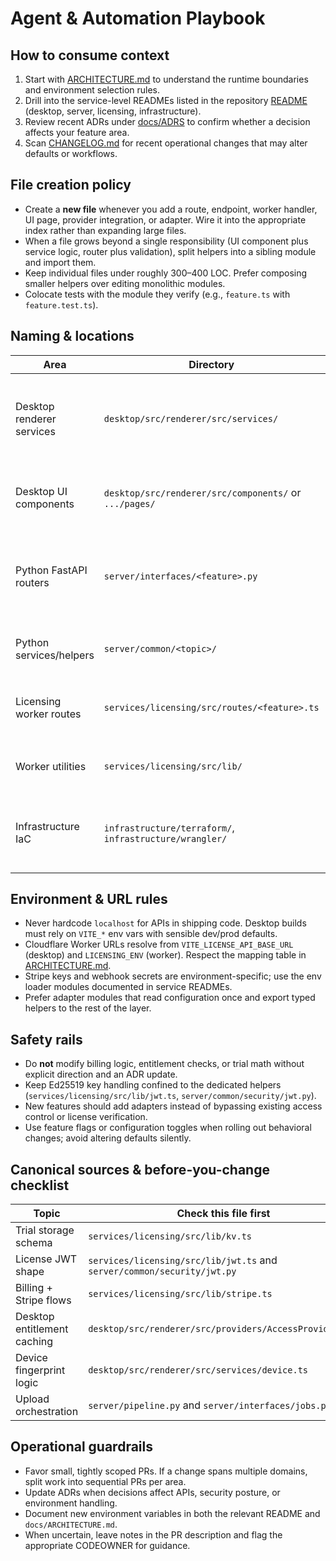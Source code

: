 # Agent & Automation Playbook

## How to consume context

1. Start with [ARCHITECTURE.md](ARCHITECTURE.md) to understand the runtime boundaries and environment selection rules.
2. Drill into the service-level READMEs listed in the repository [README](../README.md) (desktop, server, licensing, infrastructure).
3. Review recent ADRs under [docs/ADRS](ADRS/) to confirm whether a decision affects your feature area.
4. Scan [CHANGELOG.md](../CHANGELOG.md) for recent operational changes that may alter defaults or workflows.

## File creation policy

- Create a **new file** whenever you add a route, endpoint, worker handler, UI page, provider integration, or adapter. Wire it into the appropriate index rather than expanding large files.
- When a file grows beyond a single responsibility (UI component plus service logic, router plus validation), split helpers into a sibling module and import them.
- Keep individual files under roughly 300–400 LOC. Prefer composing smaller helpers over editing monolithic modules.
- Colocate tests with the module they verify (e.g., `feature.ts` with `feature.test.ts`).

## Naming & locations

| Area | Directory | Naming notes |
| --- | --- | --- |
| Desktop renderer services | `desktop/src/renderer/src/services/` | Use camelCase filenames that describe the capability (`licensing.ts`, `device.ts`). |
| Desktop UI components | `desktop/src/renderer/src/components/` or `.../pages/` | Components PascalCase; hooks live under `.../hooks/`. |
| Python FastAPI routers | `server/interfaces/<feature>.py` | Router modules snake_case; include a `router` object exported for inclusion. |
| Python services/helpers | `server/common/<topic>/` | Keep pure logic separate from I/O for easier testing. |
| Licensing worker routes | `services/licensing/src/routes/<feature>.ts` | Export `onRequest` handlers; register via central router. |
| Worker utilities | `services/licensing/src/lib/` | Suffix helpers with role (`jwt.ts`, `kv.ts`). |
| Infrastructure IaC | `infrastructure/terraform/`, `infrastructure/wrangler/` | Keep workspaces scoped by environment name (dev/prod). |

## Environment & URL rules

- Never hardcode `localhost` for APIs in shipping code. Desktop builds must rely on `VITE_*` env vars with sensible dev/prod defaults.
- Cloudflare Worker URLs resolve from `VITE_LICENSE_API_BASE_URL` (desktop) and `LICENSING_ENV` (worker). Respect the mapping table in [ARCHITECTURE.md](ARCHITECTURE.md).
- Stripe keys and webhook secrets are environment-specific; use the env loader modules documented in service READMEs.
- Prefer adapter modules that read configuration once and export typed helpers to the rest of the layer.

## Safety rails

- Do **not** modify billing logic, entitlement checks, or trial math without explicit direction and an ADR update.
- Keep Ed25519 key handling confined to the dedicated helpers (`services/licensing/src/lib/jwt.ts`, `server/common/security/jwt.py`).
- New features should add adapters instead of bypassing existing access control or license verification.
- Use feature flags or configuration toggles when rolling out behavioral changes; avoid altering defaults silently.

## Canonical sources & before-you-change checklist

| Topic | Check this file first |
| --- | --- |
| Trial storage schema | `services/licensing/src/lib/kv.ts` |
| License JWT shape | `services/licensing/src/lib/jwt.ts` and `server/common/security/jwt.py` |
| Billing + Stripe flows | `services/licensing/src/lib/stripe.ts` |
| Desktop entitlement caching | `desktop/src/renderer/src/providers/AccessProvider.tsx` |
| Device fingerprint logic | `desktop/src/renderer/src/services/device.ts` |
| Upload orchestration | `server/pipeline.py` and `server/interfaces/jobs.py` |

## Operational guardrails

- Favor small, tightly scoped PRs. If a change spans multiple domains, split work into sequential PRs per area.
- Update ADRs when decisions affect APIs, security posture, or environment handling.
- Document new environment variables in both the relevant README and `docs/ARCHITECTURE.md`.
- When uncertain, leave notes in the PR description and flag the appropriate CODEOWNER for guidance.
